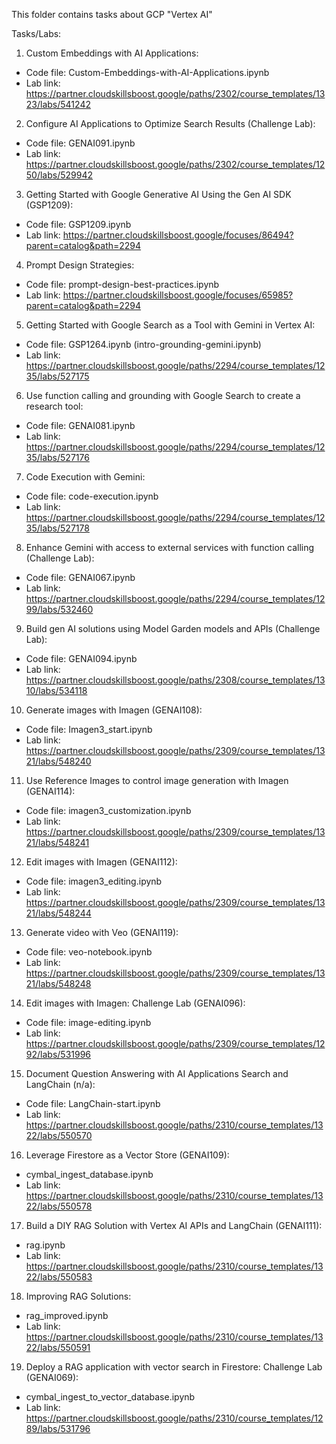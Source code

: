 This folder contains tasks about GCP "Vertex AI"

Tasks/Labs:
 
1. Custom Embeddings with AI Applications:
  - Code file: Custom-Embeddings-with-AI-Applications.ipynb
  - Lab link: https://partner.cloudskillsboost.google/paths/2302/course_templates/1323/labs/541242

2. Configure AI Applications to Optimize Search Results (Challenge Lab):
  - Code file: GENAI091.ipynb
  - Lab link: https://partner.cloudskillsboost.google/paths/2302/course_templates/1250/labs/529942

3. Getting Started with Google Generative AI Using the Gen AI SDK (GSP1209):
  - Code file: GSP1209.ipynb
  - Lab link: https://partner.cloudskillsboost.google/focuses/86494?parent=catalog&path=2294

4. Prompt Design Strategies:
  - Code file: prompt-design-best-practices.ipynb
  - Lab link: https://partner.cloudskillsboost.google/focuses/65985?parent=catalog&path=2294

5. Getting Started with Google Search as a Tool with Gemini in Vertex AI:
  - Code file: GSP1264.ipynb (intro-grounding-gemini.ipynb)
  - Lab link: https://partner.cloudskillsboost.google/paths/2294/course_templates/1235/labs/527175

6. Use function calling and grounding with Google Search to create a research tool:
 - Code file: GENAI081.ipynb
 - Lab link: https://partner.cloudskillsboost.google/paths/2294/course_templates/1235/labs/527176

7. Code Execution with Gemini:
 - Code file: code-execution.ipynb
 - Lab link: https://partner.cloudskillsboost.google/paths/2294/course_templates/1235/labs/527178

8. Enhance Gemini with access to external services with function calling (Challenge Lab):
 - Code file: GENAI067.ipynb
 - Lab link: https://partner.cloudskillsboost.google/paths/2294/course_templates/1299/labs/532460

9. Build gen AI solutions using Model Garden models and APIs (Challenge Lab):
 - Code file: GENAI094.ipynb
 - Lab link: https://partner.cloudskillsboost.google/paths/2308/course_templates/1310/labs/534118

10. Generate images with Imagen (GENAI108):
 - Code file: Imagen3_start.ipynb
 - Lab link: https://partner.cloudskillsboost.google/paths/2309/course_templates/1321/labs/548240

11. Use Reference Images to control image generation with Imagen (GENAI114):
 - Code file: imagen3_customization.ipynb
 - Lab link: https://partner.cloudskillsboost.google/paths/2309/course_templates/1321/labs/548241

 12. Edit images with Imagen (GENAI112):
  - Code file: imagen3_editing.ipynb
  - Lab link: https://partner.cloudskillsboost.google/paths/2309/course_templates/1321/labs/548244

13. Generate video with Veo (GENAI119):
 - Code file: veo-notebook.ipynb
 - Lab link: https://partner.cloudskillsboost.google/paths/2309/course_templates/1321/labs/548248

14. Edit images with Imagen: Challenge Lab (GENAI096):
 - Code file: image-editing.ipynb
 - Lab link: https://partner.cloudskillsboost.google/paths/2309/course_templates/1292/labs/531996

15. Document Question Answering with AI Applications Search and LangChain (n/a):
 - Code file: LangChain-start.ipynb
 - Lab link: https://partner.cloudskillsboost.google/paths/2310/course_templates/1322/labs/550570

16. Leverage Firestore as a Vector Store (GENAI109):
 - cymbal_ingest_database.ipynb
 - Lab link: https://partner.cloudskillsboost.google/paths/2310/course_templates/1322/labs/550578

17. Build a DIY RAG Solution with Vertex AI APIs and LangChain (GENAI111):
 - rag.ipynb
 - Lab link: https://partner.cloudskillsboost.google/paths/2310/course_templates/1322/labs/550583

 18. Improving RAG Solutions:
 - rag_improved.ipynb
 - Lab link: https://partner.cloudskillsboost.google/paths/2310/course_templates/1322/labs/550591

19. Deploy a RAG application with vector search in Firestore: Challenge Lab (GENAI069):
 - cymbal_ingest_to_vector_database.ipynb
 - Lab link: https://partner.cloudskillsboost.google/paths/2310/course_templates/1289/labs/531796